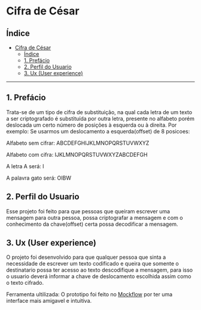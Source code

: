 # Cifra de César

## Índice

- [Cifra de César](#cifra-de-césar)
  - [Índice](#índice)
  - [1. Prefácio](#1-prefácio)
  - [2. Perfil do Usuario](#2-perfil-do-usuario)
  - [3. Ux (User experience)](#3-ux-user-experience)
  
---

## 1. Prefácio

Trata-se de um tipo de cifra de substituição, na qual cada letra de um texto a ser criptografado é substituída por outra letra,
presente no alfabeto porém deslocada um certo número de posições à esquerda ou à direita.
Por exemplo: Se usarmos um deslocamento a esquerda(offset) de 8 posicoes:

Alfabeto sem cifrar: ABCDEFGHIJKLMNOPQRSTUVWXYZ

Alfabeto com cifra: IJKLMNOPQRSTUVWXYZABCDEFGH

A letra A será: I

A palavra gato será: OIBW


## 2. Perfil do Usuario
Esse projeto foi feito para que pessoas que queiram escrever uma mensagem para outra pessoa, possa criptografar a mensagem e com o conhecimento da chave(offset) certa possa decodificar a mensagem.

## 3. Ux (User experience)
O projeto foi desenvolvido para que qualquer pessoa que sinta a necessidade de escrever um texto codificado e queira que somente o destinatario possa ter acesso ao texto descodifique a mensagem, para isso o usuario deverá informar a chave de deslocamento escolhida 
assim como o texto cifrado.

Ferramenta ultilizada:
O prototipo foi feito no [Mockflow](https://wireframepro.mockflow.com/#/space/Me2J3mzlonb) 
por ter uma interface mais amigavel e intuitiva.
